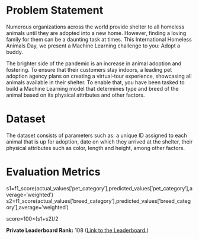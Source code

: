 # Problem Statement
Numerous organizations across the world provide shelter to all homeless animals until they are adopted into a new home. However, finding a loving family for them can be a daunting task at times. This International Homeless Animals Day, we present a Machine Learning challenge to you: Adopt a buddy.

The brighter side of the pandemic is an increase in animal adoption and fostering. To ensure that their customers stay indoors, a leading pet adoption agency plans on creating a virtual-tour experience, showcasing all animals available in their shelter. To enable that, you have been tasked to build a Machine Learning model that determines type and breed of the animal based on its physical attributes and other factors.

# Dataset
The dataset consists of parameters such as: a unique ID assigned to each animal that is up for adoption, date on which they arrived at the shelter, their physical attributes such as color, length and height, among other factors.


# Evaluation Metrics
s1=f1_score(actual_values[′pet_category′],predicted_values[′pet_category′],average=′weighted′)
s2=f1_score(actual_values[′breed_category′],predicted_values[′breed_category′],average=′weighted′)

score=100×(s1+s2)/2

**Private Leaderboard Rank:** 108 ([Link to the Leaderboard.](https://www.hackerearth.com/challenges/competitive/hackerearth-machine-learning-challenge-pet-adoption/leaderboard/pet-adoption-9-5838c75b/page/3/))
